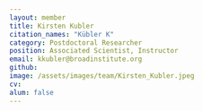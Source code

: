```yaml
---
layout: member
title: Kirsten Kubler
citation_names: "Kübler K"
category: Postdoctoral Researcher
position: Associated Scientist, Instructor
email: kkubler@broadinstitute.org
github: 
image: /assets/images/team/Kirsten_Kubler.jpeg
cv:
alum: false
---
```


